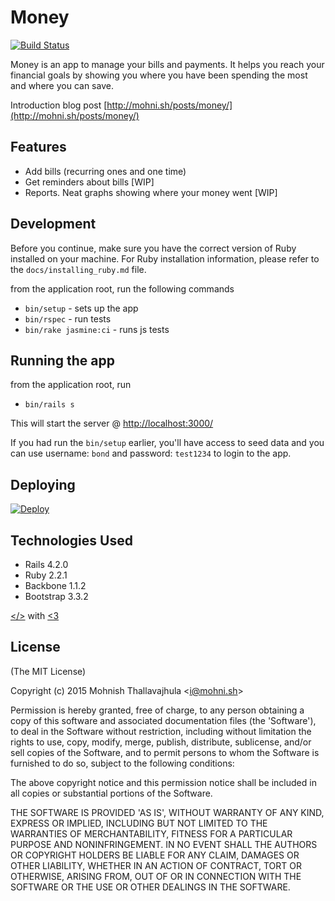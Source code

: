 # Money
[![Build Status](https://travis-ci.org/mohnish/money.svg)](https://travis-ci.org/mohnish/money)

Money is an app to manage your bills and payments. It helps you reach your financial goals by showing you where you have been spending the most and where you can save.

Introduction blog post [http://mohni.sh/posts/money/](http://mohni.sh/posts/money/)

## Features

- Add bills (recurring ones and one time)
- Get reminders about bills [WIP]
- Reports. Neat graphs showing where your money went [WIP]

## Development

Before you continue, make sure you have the correct version of
Ruby installed on your machine. For Ruby installation information,
please refer to the `docs/installing_ruby.md` file.

from the application root, run the following commands
- `bin/setup` - sets up the app
- `bin/rspec` - run tests
- `bin/rake jasmine:ci` - runs js tests

## Running the app

from the application root, run
- `bin/rails s`

This will start the server @ [http://localhost:3000/](http://localhost:3000/)

If you had run the `bin/setup` earlier, you'll have access to
seed data and you can use username: `bond` and password: `test1234`
to login to the app.

## Deploying

[![Deploy](https://www.herokucdn.com/deploy/button.png)](https://heroku.com/deploy)

## Technologies Used

- Rails 4.2.0
- Ruby 2.2.1
- Backbone 1.1.2
- Bootstrap 3.3.2

[</>](https://github.com/mohnish/money) with [<3](https://twitter.com/arrowgunz)

## License

(The MIT License)

Copyright (c) 2015 Mohnish Thallavajhula &lt;i@mohni.sh&gt;

Permission is hereby granted, free of charge, to any person obtaining
a copy of this software and associated documentation files (the
'Software'), to deal in the Software without restriction, including
without limitation the rights to use, copy, modify, merge, publish,
distribute, sublicense, and/or sell copies of the Software, and to
permit persons to whom the Software is furnished to do so, subject to
the following conditions:

The above copyright notice and this permission notice shall be
included in all copies or substantial portions of the Software.

THE SOFTWARE IS PROVIDED 'AS IS', WITHOUT WARRANTY OF ANY KIND,
EXPRESS OR IMPLIED, INCLUDING BUT NOT LIMITED TO THE WARRANTIES OF
MERCHANTABILITY, FITNESS FOR A PARTICULAR PURPOSE AND NONINFRINGEMENT.
IN NO EVENT SHALL THE AUTHORS OR COPYRIGHT HOLDERS BE LIABLE FOR ANY
CLAIM, DAMAGES OR OTHER LIABILITY, WHETHER IN AN ACTION OF CONTRACT,
TORT OR OTHERWISE, ARISING FROM, OUT OF OR IN CONNECTION WITH THE
SOFTWARE OR THE USE OR OTHER DEALINGS IN THE SOFTWARE.
